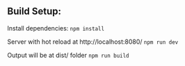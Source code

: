 ## Build Setup:

Install dependencies:
`npm install`

Server with hot reload at http://localhost:8080/
`npm run dev`

Output will be at dist/ folder
`npm run build`